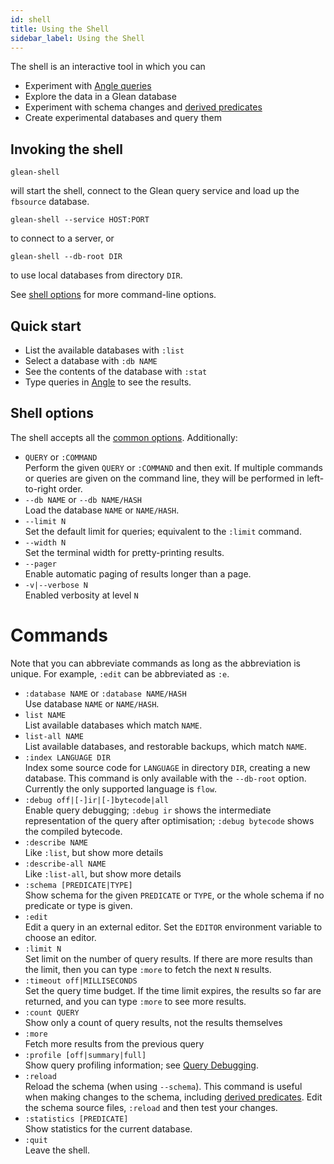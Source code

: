 ```yaml
---
id: shell
title: Using the Shell
sidebar_label: Using the Shell
---
```


The shell is an interactive tool in which you can

* Experiment with [Angle queries](angle/guide)
* Explore the data in a Glean database
* Experiment with schema changes and [derived predicates](derived)
* Create experimental databases and query them

## Invoking the shell

<FbInternalOnly>

```
glean-shell
```

will start the shell, connect to the Glean query service and load up
the `fbsource` database.

</FbInternalOnly>

<OssOnly>

```
glean-shell --service HOST:PORT
```

to connect to a server, or

```
glean-shell --db-root DIR
```

to use local databases from directory `DIR`.

</OssOnly>

See [shell options](#shell-options) for more command-line options.

## Quick start

* List the available databases with `:list`
* Select a database with `:db NAME`
* See the contents of the database with `:stat`
* Type queries in [Angle](angle/guide) to see the results.

## Shell options

The shell accepts all the [common options](running#common-options). Additionally:

* `QUERY` or `:COMMAND`<br />
Perform the given `QUERY` or `:COMMAND` and then exit. If multiple
commands or queries are given on the command line, they will be
performed in left-to-right order.
* `--db NAME` or `--db NAME/HASH`<br />
Load the database `NAME` or `NAME/HASH`.
* `--limit N`<br />
Set the default limit for queries; equivalent to the `:limit` command.
* `--width N`<br />
Set the terminal width for pretty-printing results.
* `--pager`<br />
Enable automatic paging of results longer than a page.
* `-v|--verbose N`<br />
Enabled verbosity at level `N`

# Commands

Note that you can abbreviate commands as long as the abbreviation is
unique. For example, `:edit` can be abbreviated as `:e`.

* `:database NAME` or `:database NAME/HASH`<br/>
Use database `NAME` or `NAME/HASH`.
* `list NAME`<br />
List available databases which match `NAME`.
* `list-all NAME`<br />
List available databases, and restorable backups, which match `NAME`.
* `:index LANGUAGE DIR`<br/>
Index some source code for `LANGUAGE` in directory `DIR`, creating a
new database. This command is only available with the `--db-root`
option. Currently the only supported language is `flow`.
* `:debug off|[-]ir|[-]bytecode|all`<br/>
Enable query debugging; `:debug ir` shows the intermediate
representation of the query after optimisation; `:debug
bytecode` shows the compiled bytecode.
* `:describe NAME`<br />
Like `:list`, but show more details
* `:describe-all NAME`<br />
Like `:list-all`, but show more details
* `:schema [PREDICATE|TYPE]`<br />
Show schema for the given `PREDICATE` or `TYPE`, or the whole schema
if no predicate or type is given.
* `:edit`<br />
Edit a query in an external editor. Set the `EDITOR` environment
variable to choose an editor.
* `:limit N`<br />
Set limit on the number of query results. If there are more results
than the limit, then you can type `:more` to fetch the next `N`
results.
* `:timeout off|MILLISECONDS`<br />
Set the query time budget. If the time limit expires, the results so
far are returned, and you can type `:more` to see more results.
* `:count QUERY`<br />
Show only a count of query results, not the results themselves
* `:more`<br />
Fetch more results from the previous query
* `:profile [off|summary|full]`<br />
Show query profiling information; see [Query Debugging](angle/debugging).
* `:reload`<br />
Reload the schema (when using `--schema`). This command is useful when
making changes to the schema, including [derived
predicates](derived). Edit the schema source files, `:reload` and then
test your changes.
* `:statistics [PREDICATE]`<br />
Show statistics for the current database.
* `:quit`<br />
Leave the shell.
